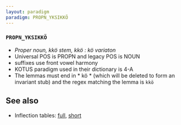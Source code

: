 ```yaml
---
layout: paradigm
paradigm: PROPN_YKSIKKÖ
---
```

### ` PROPN_YKSIKKÖ `

* _Proper noun, kkö stem, kkö : kö variaton_
* Universal POS is PROPN and legacy POS is NOUN
* suffixes use front vowel harmony
* KOTUS paradigm used in their dictionary is 4-A
* The lemmas must end in * kö * (which will be deleted to form an invariant stub) and the regex matching the lemma is ` kkö `

## See also

* Inflection tables: [full](gen/Y/Yksikkö.html), [short](gen/Y/Yksikkö_wikt.html)

